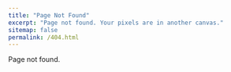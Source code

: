 ```yaml
---
title: "Page Not Found"
excerpt: "Page not found. Your pixels are in another canvas."
sitemap: false
permalink: /404.html
---
```


Page not found.

<script type="text/javascript">
  var GOOG_FIXURL_LANG = 'en';
  var GOOG_FIXURL_SITE = '{{ site.url }}'
</script>
<script type="text/javascript"
  src="//linkhelp.clients.google.com/tbproxy/lh/wm/fixurl.js">
</script>
